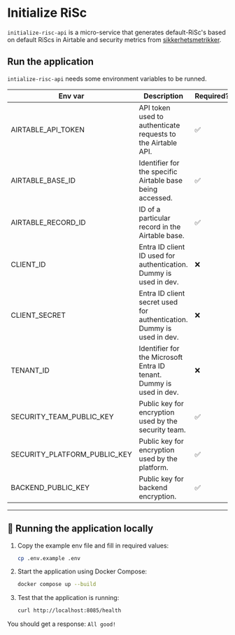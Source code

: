 # Initialize RiSc
`initialize-risc-api` is a micro-service that generates default-RiSc's based on default RiScs in Airtable and security metrics from [sikkerhetsmetrikker](https://github.com/kartverket/sikkerhetsmetrikker).

## Run the application
`intialize-risc-api` needs some environment variables to be runned.

| Env var                        | Description                                                                 | Required? |
|-------------------------------|-----------------------------------------------------------------------------|-----------|
| AIRTABLE_API_TOKEN            | API token used to authenticate requests to the Airtable API.               | ✅         |
| AIRTABLE_BASE_ID              | Identifier for the specific Airtable base being accessed.                  | ✅         |
| AIRTABLE_RECORD_ID            | ID of a particular record in the Airtable base.                            | ✅         |
| CLIENT_ID                     | Entra ID client ID used for authentication. Dummy is used in dev.         | ❌         |
| CLIENT_SECRET                 | Entra ID client secret used for authentication. Dummy is used in dev.     | ❌         |
| TENANT_ID                     | Identifier for the Microsoft Entra ID tenant. Dummy is used in dev.       | ❌         |
| SECURITY_TEAM_PUBLIC_KEY      | Public key for encryption used by the security team.                       | ✅         |
| SECURITY_PLATFORM_PUBLIC_KEY  | Public key for encryption used by the platform.                            | ✅         |
| BACKEND_PUBLIC_KEY            | Public key for backend encryption.                                         | ✅         |

---

## 🧪 Running the application locally

1. Copy the example env file and fill in required values:

   ```bash
   cp .env.example .env


2. Start the application using Docker Compose:

   ```bash
   docker compose up --build

3. Test that the application is running:

   ```bash
   curl http://localhost:8085/health


You should get a response: `All good!`
